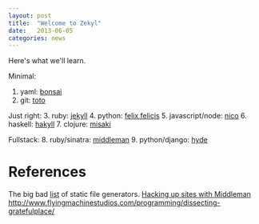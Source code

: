 ```yaml
---
layout: post
title:  "Welcome to Zekyl"
date:   2013-06-05
categories: news
---
```


Here's what we'll learn.

Minimal:
1. yaml: [bonsai](http://tinytree.info)
2. git: [toto](http://cloudhead.io/toto)

Just right:
3. ruby: [jekyll](http://jekyllrb.com)
4. python: [felix felicis](http://liquidluck.readthedocs.org)
5. javascript/node: [nico](http://lab.lepture.com/nico)
6. haskell: [hakyll](http://jaspervdj.be/hakyll/)
7. clojure: [misaki](http://liquidz.github.io/misaki/)

Fullstack:
8. ruby/sinatra: [middleman](http://middlemanapp.com)
9. python/django: [hyde](http://ringce.com/hyde)

# References
The big bad [list](https://iwantmyname.com/blog/2011/02/list-static-website-generators.html) of static file generators.
[Hacking up sites with Middleman](http://darrenknewton.com/2012/09/16/hacking-up-sites-with-middleman/)
http://www.flyingmachinestudios.com/programming/dissecting-gratefulplace/


